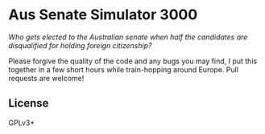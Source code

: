 Aus Senate Simulator 3000
====

*Who gets elected to the Australian senate when half the candidates are disqualified for
holding foreign citizenship?*

Please forgive the quality of the code and any bugs you may find, I put this together in a
few short hours while train-hopping around Europe. Pull requests are welcome!

## License

GPLv3+

